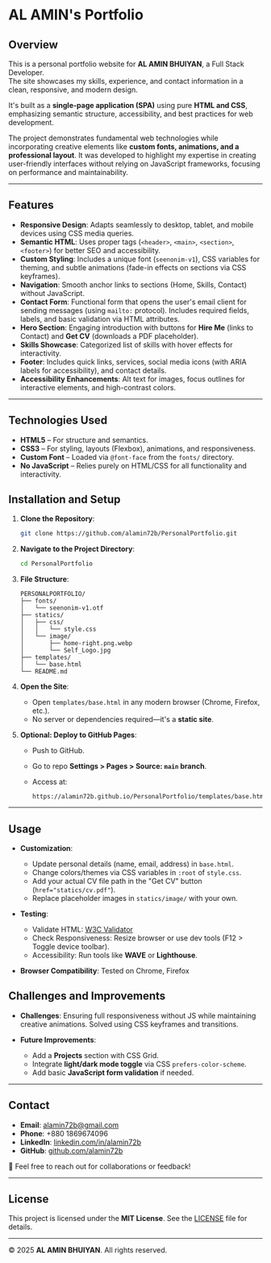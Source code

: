 # AL AMIN's Portfolio


## Overview

This is a personal portfolio website for **AL AMIN BHUIYAN**, a Full Stack Developer.  
The site showcases my skills, experience, and contact information in a clean, responsive, and modern design.  

It's built as a **single-page application (SPA)** using pure **HTML and CSS**, emphasizing semantic structure, accessibility, and best practices for web development.

The project demonstrates fundamental web technologies while incorporating creative elements like **custom fonts, animations, and a professional layout**. It was developed to highlight my expertise in creating user-friendly interfaces without relying on JavaScript frameworks, focusing on performance and maintainability.

---

## Features

- **Responsive Design**: Adapts seamlessly to desktop, tablet, and mobile devices using CSS media queries.  
- **Semantic HTML**: Uses proper tags (`<header>`, `<main>`, `<section>`, `<footer>`) for better SEO and accessibility.  
- **Custom Styling**: Includes a unique font (`seenonim-v1`), CSS variables for theming, and subtle animations (fade-in effects on sections via CSS keyframes).  
- **Navigation**: Smooth anchor links to sections (Home, Skills, Contact) without JavaScript.  
- **Contact Form**: Functional form that opens the user's email client for sending messages (using `mailto:` protocol). Includes required fields, labels, and basic validation via HTML attributes.  
- **Hero Section**: Engaging introduction with buttons for **Hire Me** (links to Contact) and **Get CV** (downloads a PDF placeholder).  
- **Skills Showcase**: Categorized list of skills with hover effects for interactivity.  
- **Footer**: Includes quick links, services, social media icons (with ARIA labels for accessibility), and contact details.  
- **Accessibility Enhancements**: Alt text for images, focus outlines for interactive elements, and high-contrast colors.  

---

## Technologies Used

- **HTML5** – For structure and semantics.  
- **CSS3** – For styling, layouts (Flexbox), animations, and responsiveness.  
- **Custom Font** – Loaded via `@font-face` from the `fonts/` directory.  
- **No JavaScript** – Relies purely on HTML/CSS for all functionality and interactivity.  



## Installation and Setup

1. **Clone the Repository**:
   ```bash
   git clone https://github.com/alamin72b/PersonalPortfolio.git


2. **Navigate to the Project Directory**:

   ```bash
   cd PersonalPortfolio
   ```

3. **File Structure**:

   ```
   PERSONALPORTFOLIO/
   ├── fonts/
   │   └── seenonim-v1.otf
   ├── statics/
   │   ├── css/
   │   │   └── style.css
   │   └── image/
   │       ├── home-right.png.webp
   │       └── Self_Logo.jpg
   ├── templates/
   │   └── base.html
   └── README.md
   ```

4. **Open the Site**:

   * Open `templates/base.html` in any modern browser (Chrome, Firefox, etc.).
   * No server or dependencies required—it's a **static site**.

5. **Optional: Deploy to GitHub Pages**:

   * Push to GitHub.
   * Go to repo **Settings > Pages > Source: `main` branch**.
   * Access at:

     ```
     https://alamin72b.github.io/PersonalPortfolio/templates/base.html
     ```

---

## Usage

* **Customization**:

  * Update personal details (name, email, address) in `base.html`.
  * Change colors/themes via CSS variables in `:root` of `style.css`.
  * Add your actual CV file path in the "Get CV" button (`href="statics/cv.pdf"`).
  * Replace placeholder images in `statics/image/` with your own.

* **Testing**:

  * Validate HTML: [W3C Validator](https://validator.w3.org/)
  * Check Responsiveness: Resize browser or use dev tools (F12 > Toggle device toolbar).
  * Accessibility: Run tools like **WAVE** or **Lighthouse**.

* **Browser Compatibility**:
  Tested on Chrome, Firefox


## Challenges and Improvements

* **Challenges**:
  Ensuring full responsiveness without JS while maintaining creative animations.
  Solved using CSS keyframes and transitions.

* **Future Improvements**:

  * Add a **Projects** section with CSS Grid.
  * Integrate **light/dark mode toggle** via CSS `prefers-color-scheme`.
  * Add basic **JavaScript form validation** if needed.

---

## Contact

* **Email**: [alamin72b@gmail.com](mailto:alamin72b@gmail.com)
* **Phone**: +880 1869674096
* **LinkedIn**: [linkedin.com/in/alamin72b](https://linkedin.com/in/alamin72b)
* **GitHub**: [github.com/alamin72b](https://github.com/alamin72b)

📩 Feel free to reach out for collaborations or feedback!

---

## License

This project is licensed under the **MIT License**.
See the [LICENSE](LICENSE) file for details.

---

© 2025 **AL AMIN BHUIYAN**. All rights reserved.




